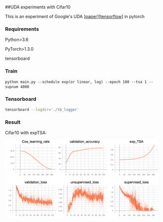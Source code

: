 ##UDA experiments with Cifar10

This is an experiment of Google's UDA [[paper\]](https://arxiv.org/abs/1904.12848)[[tensorflow\]](https://github.com/google-research/uda) in pytorch

### Requirements

Python>3.6

PyTorch>1.3.0

tensorboard

### Train

```shell
python main.py --schedule exp(or linear, log) --epoch 100 --tsa 1 --supnum 4000
```

### Tensorboard

```sh
tensorboard --logdir='./tb_logger'
```

### Result

Cifar10 with expTSA:

![exp_result.png](https://github.com/wangqs97/UDA-PyTorch/blob/master/readme_data/exp_result.png?raw=true)

